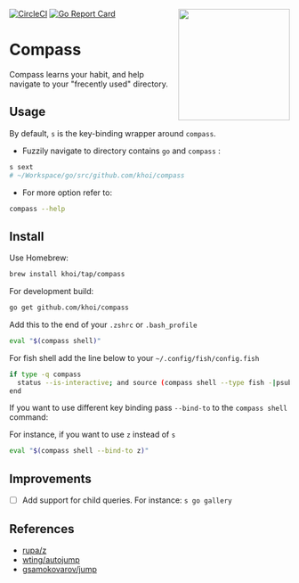 [![CircleCI](https://circleci.com/gh/khoi/compass.svg?style=shield)](https://circleci.com/gh/khoi/compass) [![Go Report Card](https://goreportcard.com/badge/github.com/khoi/compass)](https://goreportcard.com/report/github.com/khoi/compass)
<img width="200" align="right" src="https://github.com/khoi/compass/blob/master/logo.svg">
# Compass
Compass learns your habit, and help navigate to your "frecently used" directory.

## Usage
By default, `s` is the key-binding wrapper around `compass`.

- Fuzzily navigate to directory contains `go` and `compass` :

```bash
s sext
# ~/Workspace/go/src/github.com/khoi/compass
```

- For more option refer to:

```bash
compass --help
```

## Install

Use Homebrew:

```bash
brew install khoi/tap/compass
```

For development build:

```bash
go get github.com/khoi/compass
```

Add this to the end of your `.zshrc` or `.bash_profile` 

```bash
eval "$(compass shell)"
```

For fish shell add the line below to your `~/.config/fish/config.fish`

```bash
if type -q compass
  status --is-interactive; and source (compass shell --type fish -|psub)
end
```

If you want to use different key binding pass `--bind-to` to the `compass shell` command:

For instance, if you want to use `z` instead of `s`

```bash
eval "$(compass shell --bind-to z)"
```

## Improvements

- [ ] Add support for child queries. For instance: `s go gallery` 

## References

- [rupa/z](https://github.com/rupa/z)
- [wting/autojump](https://github.com/wting/autojump)
- [gsamokovarov/jump](https://github.com/gsamokovarov/jump)
